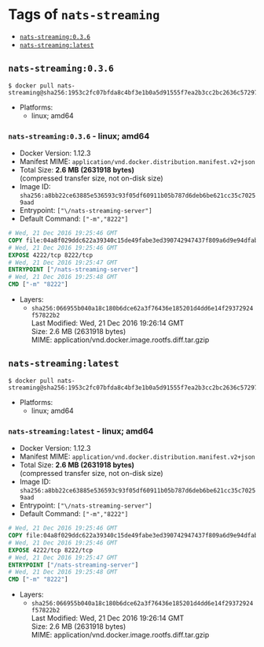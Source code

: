 <!-- THIS FILE IS GENERATED VIA './update-remote.sh' -->

# Tags of `nats-streaming`

-	[`nats-streaming:0.3.6`](#nats-streaming036)
-	[`nats-streaming:latest`](#nats-streaminglatest)

## `nats-streaming:0.3.6`

```console
$ docker pull nats-streaming@sha256:1953c2fc07bfda8c4bf3e1b0a5d91555f7ea2b3cc2bc2636c5729701dd149d20
```

-	Platforms:
	-	linux; amd64

### `nats-streaming:0.3.6` - linux; amd64

-	Docker Version: 1.12.3
-	Manifest MIME: `application/vnd.docker.distribution.manifest.v2+json`
-	Total Size: **2.6 MB (2631918 bytes)**  
	(compressed transfer size, not on-disk size)
-	Image ID: `sha256:a8bb22ce63885e536593c93f05df60911b05b787d6deb6be621cc35c70259aad`
-	Entrypoint: `["\/nats-streaming-server"]`
-	Default Command: `["-m","8222"]`

```dockerfile
# Wed, 21 Dec 2016 19:25:46 GMT
COPY file:04a8f029ddc622a39340c15de49fabe3ed390742947437f809a6d9e94dfabf47 in /nats-streaming-server 
# Wed, 21 Dec 2016 19:25:46 GMT
EXPOSE 4222/tcp 8222/tcp
# Wed, 21 Dec 2016 19:25:47 GMT
ENTRYPOINT ["/nats-streaming-server"]
# Wed, 21 Dec 2016 19:25:48 GMT
CMD ["-m" "8222"]
```

-	Layers:
	-	`sha256:066955b040a18c180b6dce62a3f76436e185201d4dd6e14f29372924f57822b2`  
		Last Modified: Wed, 21 Dec 2016 19:26:14 GMT  
		Size: 2.6 MB (2631918 bytes)  
		MIME: application/vnd.docker.image.rootfs.diff.tar.gzip

## `nats-streaming:latest`

```console
$ docker pull nats-streaming@sha256:1953c2fc07bfda8c4bf3e1b0a5d91555f7ea2b3cc2bc2636c5729701dd149d20
```

-	Platforms:
	-	linux; amd64

### `nats-streaming:latest` - linux; amd64

-	Docker Version: 1.12.3
-	Manifest MIME: `application/vnd.docker.distribution.manifest.v2+json`
-	Total Size: **2.6 MB (2631918 bytes)**  
	(compressed transfer size, not on-disk size)
-	Image ID: `sha256:a8bb22ce63885e536593c93f05df60911b05b787d6deb6be621cc35c70259aad`
-	Entrypoint: `["\/nats-streaming-server"]`
-	Default Command: `["-m","8222"]`

```dockerfile
# Wed, 21 Dec 2016 19:25:46 GMT
COPY file:04a8f029ddc622a39340c15de49fabe3ed390742947437f809a6d9e94dfabf47 in /nats-streaming-server 
# Wed, 21 Dec 2016 19:25:46 GMT
EXPOSE 4222/tcp 8222/tcp
# Wed, 21 Dec 2016 19:25:47 GMT
ENTRYPOINT ["/nats-streaming-server"]
# Wed, 21 Dec 2016 19:25:48 GMT
CMD ["-m" "8222"]
```

-	Layers:
	-	`sha256:066955b040a18c180b6dce62a3f76436e185201d4dd6e14f29372924f57822b2`  
		Last Modified: Wed, 21 Dec 2016 19:26:14 GMT  
		Size: 2.6 MB (2631918 bytes)  
		MIME: application/vnd.docker.image.rootfs.diff.tar.gzip
